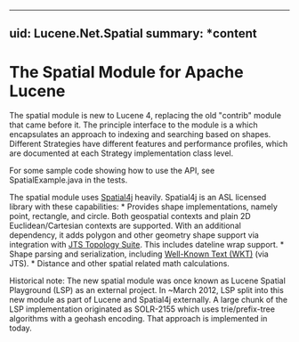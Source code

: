 ﻿<!--
 Licensed to the Apache Software Foundation (ASF) under one or more
 contributor license agreements.  See the NOTICE file distributed with
 this work for additional information regarding copyright ownership.
 The ASF licenses this file to You under the Apache License, Version 2.0
 (the "License"); you may not use this file except in compliance with
 the License.  You may obtain a copy of the License at

     http://www.apache.org/licenses/LICENSE-2.0

 Unless required by applicable law or agreed to in writing, software
 distributed under the License is distributed on an "AS IS" BASIS,
 WITHOUT WARRANTIES OR CONDITIONS OF ANY KIND, either express or implied.
 See the License for the specific language governing permissions and
 limitations under the License.
-->

---
uid: Lucene.Net.Spatial
summary: *content
---

# The Spatial Module for Apache Lucene

 The spatial module is new to Lucene 4, replacing the old "contrib" module that came before it. The principle interface to the module is a [](xref:Lucene.Net.Spatial.SpatialStrategy) which encapsulates an approach to indexing and searching based on shapes. Different Strategies have different features and performance profiles, which are documented at each Strategy implementation class level. 

 For some sample code showing how to use the API, see SpatialExample.java in the tests. 

 The spatial module uses [Spatial4j](https://github.com/spatial4j/spatial4j) heavily. Spatial4j is an ASL licensed library with these capabilities: * Provides shape implementations, namely point, rectangle, and circle. Both geospatial contexts and plain 2D Euclidean/Cartesian contexts are supported. With an additional dependency, it adds polygon and other geometry shape support via integration with [JTS Topology Suite](http://sourceforge.net/projects/jts-topo-suite/). This includes dateline wrap support. * Shape parsing and serialization, including [Well-Known Text (WKT)](http://en.wikipedia.org/wiki/Well-known_text) (via JTS). * Distance and other spatial related math calculations. 

 Historical note: The new spatial module was once known as Lucene Spatial Playground (LSP) as an external project. In ~March 2012, LSP split into this new module as part of Lucene and Spatial4j externally. A large chunk of the LSP implementation originated as SOLR-2155 which uses trie/prefix-tree algorithms with a geohash encoding. That approach is implemented in [](xref:Lucene.Net.Spatial.Prefix.RecursivePrefixTreeStrategy) today. 